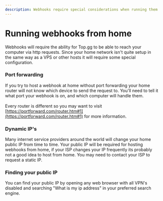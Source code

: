 ```yaml
---
description: Webhooks require special considerations when running them from a home network.
---
```


# Running webhooks from home

Webhooks will require the ability for Top.gg to be able to reach your computer via http requests. Since your home network isn't quite setup in the same way as a VPS or other hosts it will require some special configuration.

### Port forwarding

If you try to host a webhook at home without port forwarding your home router will not know which device to send the request to. You'll need to tell it what port your webhook is on, and which computer will handle them.\
\
Every router is different so you may want to visit [https://portforward.com/router.htm#1](https://portforward.com/router.htm#1) for more information.

### Dynamic IP's

Many internet service providers around the world will change your home public IP from time to time. Your public IP will be required for hosting webhooks from home, if your ISP changes your IP frequently its probably not a good idea to host from home. You may need to contact your ISP to request a static IP.

### Finding your public IP

You can find your public IP by opening any web browser with all VPN's disabled and searching "What is my ip address" in your preferred search engine.
